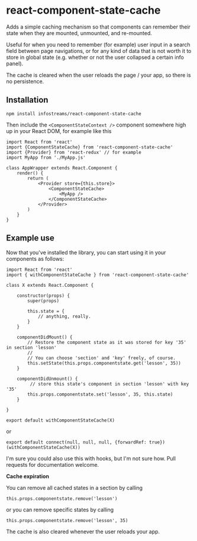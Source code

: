 # react-component-state-cache

Adds a simple caching mechanism so that components can remember their state when they are
mounted, unmounted, and re-mounted.

Useful for when you need to remember (for example) user input in a search field between 
page navigations, or for any kind of data that is not worth it to store in global state
(e.g. whether or not the user collapsed a certain info panel). 

The cache is cleared when the user reloads the page / your app, so there is no persistence.

## Installation

    npm install infostreams/react-component-state-cache

Then include the ```<ComponentStateContext />``` component somewhere high up in your React DOM,
for example like this

    import React from 'react'
    import {ComponentStateCache} from 'react-component-state-cache'
    import {Provider} from 'react-redux' // for example
    import MyApp from './MyApp.js'

    class AppWrapper extends React.Component {
        render() {
            return (
                <Provider store={this.store}>
                    <ComponentStateCache>
                        <MyApp />
                    </ComponentStateCache>
                </Provider>
            )
        }
    }

## Example use

Now that you've installed the library, you can start using it in your components as follows:


    import React from 'react'
    import { withComponentStateCache } from 'react-component-state-cache'

    class X extends React.Component {

        constructor(props) {
            super(props)

            this.state = {
                // anything, really.
            }
        }

        componentDidMount() {
            // Restore the component state as it was stored for key '35' in section 'lesson'
            //
            // You can choose 'section' and 'key' freely, of course.
            this.setState(this.props.componentstate.get('lesson', 35))
        }

        componentDidUnmount() {
             // store this state's component in section 'lesson' with key '35'
            this.props.componentstate.set('lesson', 35, this.state)
        }

    }

    export default withComponentStateCache(X)

or

    export default connect(null, null, null, {forwardRef: true})(withComponentStateCache(X))

I'm sure you could also use this with hooks, but I'm not sure how. Pull requests for documentation welcome.

**Cache expiration**

You can remove all cached states in a section by calling

    this.props.componentstate.remove('lesson')

or you can remove specific states by calling

    this.props.componentstate.remove('lesson', 35)

The cache is also cleared whenever the user reloads your app.

